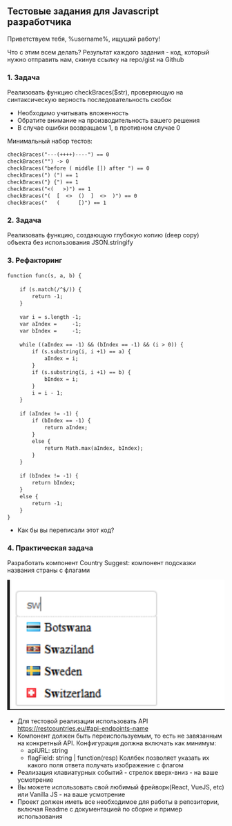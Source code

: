 ## Тестовые задания для Javascript разработчика

Приветствуем тебя, %username%, ищущий работу!

Что с этим всем делать?
Результат каждого задания - код, который нужно отправить нам, скинув ссылку на repo/gist на Github

### 1. Задача

Реализовать функцию checkBraces($str), проверяющую на синтаксическую верность последовательность скобок

- Необходимо учитывать вложенность
- Обратите внимание на производительность вашего решения
- В случае ошибки возвращаем 1, в противном случае 0

Минимальный набор тестов:

```
checkBraces("---(++++)----") == 0
checkBraces("") -> 0
checkBraces("before ( middle []) after ") == 0
checkBraces(") (") == 1
checkBraces("} {") == 1
checkBraces("<(   >)") == 1
checkBraces("(  [  <>  ()  ]  <>  )") == 0
checkBraces("   (      [)") == 1
```

### 2. Задача

Реализовать функцию, создающую глубокую копию (deep copy) объекта без использования JSON.stringify

### 3. Рефакторинг

```
function func(s, a, b) {

	if (s.match(/^$/)) {
		return -1;
	}
	
	var i = s.length -1;
	var aIndex =     -1;
	var bIndex =     -1;
	
	while ((aIndex == -1) && (bIndex == -1) && (i > 0)) {
	    if (s.substring(i, i +1) == a) {
	    	aIndex = i;
    	}
	    if (s.substring(i, i +1) == b) {
	    	bIndex = i;
    	}
	    i = i - 1;
	}
	
	if (aIndex != -1) {
	    if (bIndex == -1) {
	        return aIndex;
	    }
	    else {
	        return Math.max(aIndex, bIndex);
	    }
	}
	
	if (bIndex != -1) {
	    return bIndex;
	}
	else {
	    return -1;
	}
}
```
- Как бы вы переписали этот код?

### 4. Практическая задача
Разработать компонент Country Suggest: компонент подсказки названия страны с флагами

![Пример](flag-suggest.png)

- Для тестовой реализации использовать API https://restcountries.eu/#api-endpoints-name
- Компонент должен быть переиспользуемым, то есть не завязанным на конкретный API. Конфигурация должна включать как минимум: 
  - apiURL: string 
  - flagField: string | function(resp) Коллбек позволяет указать их какого поля ответа получать изображение с флагом
- Реализация клавиатурных событий - стрелок вверх-вниз - на ваше усмотрение
- Вы можете использовать свой любимый фрейворк(React, VueJS, etc) или Vanilla JS - на ваше усмотрение
- Проект должен иметь все необходимое для работы в репозитории, включая Readme с документацией по сборке и пример использования


